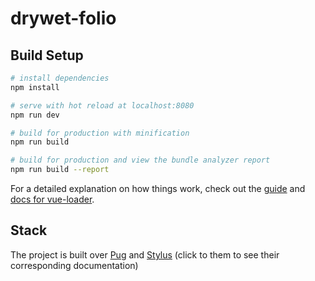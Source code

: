 # drywet-folio

## Build Setup

``` bash
# install dependencies
npm install

# serve with hot reload at localhost:8080
npm run dev

# build for production with minification
npm run build

# build for production and view the bundle analyzer report
npm run build --report
```

For a detailed explanation on how things work, check out the [guide](http://vuejs-templates.github.io/webpack/) and [docs for vue-loader](http://vuejs.github.io/vue-loader).

## Stack

The project is built over [Pug](https://pugjs.org/api/getting-started.html) and [Stylus](http://stylus-lang.com/) (click to them to see their corresponding documentation)

